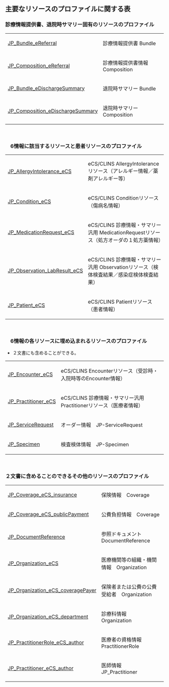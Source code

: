 ## 主要なリソースのプロファイルに関する表

### 診療情報提供書、退院時サマリー固有のリソースのプロファイル

<table>
      <col style="width:20%"/>
         <tr>
            <td style="column-width:30%">
               <a href="StructureDefinition-JP-Bundle-eReferral.html" title="StructureDefinition/JP-Bundle-eReferral">JP_Bundle_eReferral</a>
            </td>
            <td>
<p>診療情報提供書 Bundle</p>
</td>
         </tr>
         <tr>
            <td style="column-width:30%">
               <a href="StructureDefinition-JP-Composition-eReferral.html" title="StructureDefinition/JP-Composition-eReferral">JP_Composition_eReferral</a>
            </td>
            <td>
<p>診療情報提供書情報　Composition</p>
</td>
         </tr>
          <tr>
            <td style="column-width:30%">
               <a href="StructureDefinition-JP-Bundle-eDischargeSummary.html" title="StructureDefinition/JP-Bundle-eDischargeSummary">JP_Bundle_eDischargeSummary</a>
            </td>
            <td>
<p>退院時サマリー Bundle</p>
</td>
         </tr>
         <tr>
            <td style="column-width:30%">
               <a href="StructureDefinition-JP-Composition-eDischargeSummary.html" title="StructureDefinition/JP-Composition-eDischargeSummary">JP_Composition_eDischargeSummary</a>
            </td>
            <td>
<p>退院時サマリー Composition</p>
</td>
         </tr>
</table>
<br>


### 　6情報に該当するリソースと患者リソースのプロファイル


<table>
         <tr>
            <td style="column-width:30%">
               <a href="StructureDefinition-JP-AllergyIntolerance-eCS.html" title="StructureDefinition/JP-AllergyIntolerance-eCS">JP_AllergyIntolerance_eCS</a>
            </td>
            <td>
<p>eCS/CLINS AllergyIntoleranceリソース（アレルギー情報／薬剤アレルギー等）</p>
</td>
         </tr>
         <tr>
            <td style="column-width:30%">
               <a href="https://jpfhir.jp/fhir/eCS/ig/StructureDefinition-JP-Condition-eCS.html" title="StructureDefinition/JP-Condition-eCS">JP_Condition_eCS</a>
            </td>
            <td>
<p>eCS/CLINS Conditionリソース（傷病名情報）</p>
</td>
         </tr>
         <tr>
            <td style="column-width:30%">
               <a href="https://jpfhir.jp/fhir/eCS/ig/StructureDefinition-JP-MedicationRequest-eCS.html" title="StructureDefinition/JP-MedicationRequest-eCS">JP_MedicationRequest_eCS</a>
            </td>
            <td>
<p>eCS/CLINS 診療情報・サマリー汎用 MedicationRequestリソース（処方オーダの１処方薬情報）</p>
</td>
         </tr>
         <tr>
            <td style="column-width:30%">
               <a href="https://jpfhir.jp/fhir/eCS/ig/StructureDefinition-JP-Observation-LabResult-eCS.html" title="StructureDefinition/JP-Observation-LabResult-eCS">JP_Observation_LabResult_eCS</a>
            </td>
            <td>
<p>eCS/CLINS 診療情報・サマリー汎用 Observationリソース（検体検査結果／感染症検体検査結果）</p>
</td>
         </tr>
<tr>
            <td style="column-width:30%">
               <a href="https://jpfhir.jp/fhir/eCS/ig/StructureDefinition-JP-Patient-eCS.html" title="StructureDefinition/JP-Patient-eCS">JP_Patient_eCS</a>
            </td>
            <td>
<p>eCS/CLINS Patientリソース（患者情報）</p>
</td>
         </tr>
   </table>
<br>


### 　6情報の各リソースに埋め込まれるリソースのプロファイル


* ２文書にも含めることができる。

<table>
<tr>
            <td style="column-width:30%">
               <a href="https://jpfhir.jp/fhir/eCS/ig/StructureDefinition-JP-Encounter-eCS.html" title="StructureDefinition/JP-Encounter-eCS">JP_Encounter_eCS</a>
            </td>
            <td>
<p>eCS/CLINS Encounterリソース（受診時・入院時等のEncounter情報）</p>
</td>
         </tr>
<tr>
            <td style="column-width:30%">
               <a href="https://jpfhir.jp/fhir/eCS/ig/StructureDefinition-JP-Practitioner-eCS.html" title="StructureDefinition/JP-Practitioner-eCS">JP_Practitioner_eCS</a>
            </td>
            <td>
<p>eCS/CLINS 診療情報・サマリー汎用 Practitionerリソース（医療者情報）</p>
</td>
         </tr>
                  <tr>
            <td style="column-width:30%">
               <a href="https://jpfhir.jp/fhir/core/1.1.2/StructureDefinition-JP-ServiceRequest.html" title="StructureDefinition/JP-ServiceRequest">JP_ServiceRequest</a>
            </td>
            <td>
<p>オーダー情報　JP-ServiceRequest</p>
</td>
         </tr>
         <tr>
            <td style="column-width:30%">
               <a href="https://jpfhir.jp/fhir/core/1.1.2/StructureDefinition-JP-Specimen.html" title="StructureDefinition/JP-Specimen">JP_Specimen</a>
            </td>
            <td>
<p>検査検体情報　JP-Specimen</p>
</td>
         </tr>
</table>
<br>


### ２文書に含めることのできるその他のリソースのプロファイル


  <table>
         <tr>
            <td style="column-width:30%">
               <a href="StructureDefinition-JP-Coverage-eCS-insurance.html" title="StructureDefinition/JP-Coverage-eCS-insurance">JP_Coverage_eCS_insurance</a>
            </td>
            <td>
<p>保険情報　Coverage</p>
</td>
         </tr>
         <tr>
            <td style="column-width:30%">
               <a href="StructureDefinition-JP-Coverage-eCS-publicPayment.html" title="StructureDefinition/JP-Coverage-eCS-publicPayment">JP_Coverage_eCS_publicPayment</a>
            </td>
            <td>
<p>公費負担情報　Coverage</p>
</td>
         </tr>
         <tr>
            <td style="column-width:30%">
               <a href="StructureDefinition-JP-DocumentReference.html" title="StructureDefinition/JP-DocumentReference">JP_DocumentReference</a>
            </td>
            <td>
<p>参照ドキュメント　DocumentReference</p>
</td>
         </tr>
                  <tr>
            <td style="column-width:30%">
               <a href="StructureDefinition-JP-Organization-eCS.html" title="StructureDefinition/JP-Organization-eCS">JP_Organization_eCS</a>
            </td>
            <td>
<p>医療機関等の組織・機関情報　Organization</p>
</td>
         </tr>
         <tr>
            <td style="column-width:30%">
               <a href="StructureDefinition-JP-Organization-eCS-coveragePayer.html" title="StructureDefinition/JP-Organization-eCS-coveragePayer">JP_Organization_eCS_coveragePayer</a>
            </td>
            <td>
<p>保険者または公費の公費受給者　Organization</p>
</td>
         </tr>
         <tr>
            <td style="column-width:30%">
               <a href="StructureDefinition-JP-Organization-eCS-department.html" title="StructureDefinition/JP-Organization-eCS-department">JP_Organization_eCS_department</a>
            </td>
            <td>
<p>診療科情報　Organization</p>
</td>
         </tr>
         <tr>
            <td style="column-width:30%">
               <a href="StructureDefinition-JP-PractitionerRole-eCS-author.html" title="StructureDefinition/JP-PractitionerRole-eCS-author">JP_PractitionerRole_eCS_author</a>
            </td>
            <td>
<p>医療者の資格情報　PractitionerRole</p>
</td>
         </tr>
         <tr>
            <td style="column-width:30%">
               <a href="StructureDefinition-JP-Practitioner-eCSauthor.html" title="StructureDefinition/JP-Practitioner-eCSauthor">JP_Practitioner_eCS_author</a>
            </td>
            <td>
<p>医師情報　JP_Practitioner</p>
</td>
         </tr>
</table>
         
<br><br>